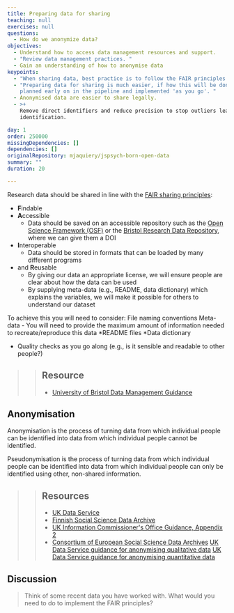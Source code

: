 ```yaml
---
title: Preparing data for sharing
teaching: null
exercises: null
questions:
  - How do we anonymize data?
objectives:
  - Understand how to access data management resources and support.
  - "Review data management practices. "
  - Gain an understanding of how to anonymise data
keypoints:
  - "When sharing data, best practice is to follow the FAIR principles. "
  - "Preparing data for sharing is much easier, if how this will be done is
    planned early on in the pipeline and implemented 'as you go'. "
  - Anonymised data are easier to share legally.
  - >+
    Remove direct identifiers and reduce precision to stop outliers leading to
    identification.

day: 1
order: 250000
missingDependencies: []
dependencies: []
originalRepository: mjaquiery/jspsych-born-open-data
summary: ""
duration: 20

---
```

Research data should be shared in line with the [FAIR sharing principles](https://www.go-fair.org/fair-principles/):
* **F**indable
* **A**ccessible
  * Data should be saved on an accessible repository such as the [Open Science Framework (OSF)](https://osf.io/) or the [Bristol Research Data Repository](https://www.bristol.ac.uk/staff/researchers/data/publishing-research-data/), where we can give them a DOI
* **I**nteroperable
  * Data should be stored in formats that can be loaded by many different programs
* and **R**eusable
  * By giving our data an appropriate license, we will ensure people are clear about how the data can be used
  * By supplying meta-data (e.g., README, data dictionary) which explains the variables, we will make it possible for others to understand our dataset

To achieve this you will need to consider:
File naming conventions
Meta-data - You will need to provide the maximum amount of information needed to recreate/reproduce this data
*README files
*Data dictionary
* Quality checks as you go along (e.g., is it sensible and readable to other people?)

> > ## Resource
> > * [University of Bristol Data Management Guidance](http://www.bristol.ac.uk/staff/researchers/data/)

## Anonymisation

Anonymisation is the process of turning data from which individual people can be identified into data from which individual people cannot be identified.

Pseudonymisation is the process of turning data from which individual people can be identified into data from which individual people can only be identified using other, non-shared information.

> > ## Resources
> > * [UK Data Service](https://www.ukdataservice.ac.uk/manage-data/legal-ethical/anonymisation/quantitative.aspx)
> > * [Finnish Social Science Data Archive](https://www.fsd.tuni.fi/en/services/data-management-guidelines/anonymisation-and-identifiers/#anonymisation-of-quantitative-data)
> > * [UK Information Commissioner's Office Guidance, Appendix 2](https://ico.org.uk/media/1061/anonymisation-code.pdf)
> > * [Consortium of European Social Science Data Archives](https://www.cessda.eu/Training/Training-Resources/Library/Data-Management-Expert-Guide/5.-Protect/Anonymisation)
> [UK Data Service guidance for anonymising qualitative data](https://www.ukdataservice.ac.uk/manage-data/legal-ethical/anonymisation/qualitative.aspx)
>[UK Data Service guidance for anonymising quantitative data](https://www.ukdataservice.ac.uk/manage-data/legal-ethical/anonymisation.aspx)

## Discussion
> Think of some recent data you have worked with. What would you need to do to implement the FAIR principles?